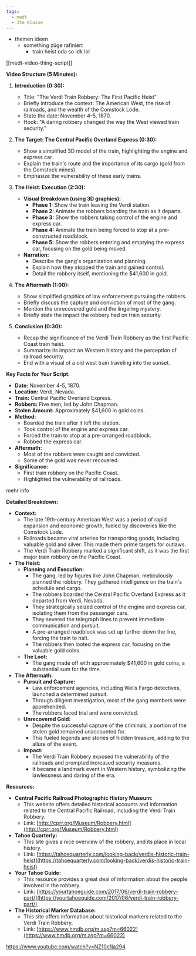 ```yaml
---
tags:
  - medt
  - 3te_Klasse
---
```

- themen ideen
	- something züge rafiniert
		- train heist oda so idk lol

[[medt-video-thing-script]]

**Video Structure (5 Minutes):**

1. **Introduction (0:30):**
    
    - Title: "The Verdi Train Robbery: The First Pacific Heist"
    - Briefly introduce the context: The American West, the rise of railroads, and the wealth of the Comstock Lode.
    - State the date: November 4-5, 1870.
    - Hook: "A daring robbery changed the way the West viewed train security."
2. **The Target: The Central Pacific Overland Express (0:30):**
    
    - Show a simplified 3D model of the train, highlighting the engine and express car.
    - Explain the train's route and the importance of its cargo (gold from the Comstock mines).
    - Emphasize the vulnerability of these early trains.
3. **The Heist: Execution (2:30):**
    
    - **Visual Breakdown (using 3D graphics):**
        - **Phase 1:** Show the train leaving the Verdi station.
        - **Phase 2:** Animate the robbers boarding the train as it departs.
        - **Phase 3:** Show the robbers taking control of the engine and express car.
        - **Phase 4:** Animate the train being forced to stop at a pre-constructed roadblock.
        - **Phase 5:** Show the robbers entering and emptying the express car, focusing on the gold being moved.
    - **Narration:**
        - Describe the gang's organization and planning.
        - Explain how they stopped the train and gained control.
        - Detail the robbery itself, mentioning the $41,600 in gold.
4. **The Aftermath (1:00):**
    
    - Show simplified graphics of law enforcement pursuing the robbers.
    - Briefly discuss the capture and conviction of most of the gang.
    - Mention the unrecovered gold and the lingering mystery.
    - Briefly state the impact the robbery had on train security.
5. **Conclusion (0:30):**
    
    - Recap the significance of the Verdi Train Robbery as the first Pacific Coast train heist.
    - Summarize its impact on Western history and the perception of railroad security.
    - End with a visual of a old west train traveling into the sunset.

**Key Facts for Your Script:**

- **Date:** November 4-5, 1870.
- **Location:** Verdi, Nevada.
- **Train:** Central Pacific Overland Express.
- **Robbers:** Five men, led by John Chapman.
- **Stolen Amount:** Approximately $41,600 in gold coins.
- **Method:**
    - Boarded the train after it left the station.
    - Took control of the engine and express car.
    - Forced the train to stop at a pre-arranged roadblock.
    - Robbed the express car.
- **Aftermath:**
    - Most of the robbers were caught and convicted.
    - Some of the gold was never recovered.
- **Significance:**
    - First train robbery on the Pacific Coast.
    - Highlighted the vulnerability of railroads.

mehr info

**Detailed Breakdown:**

* **Context:**
    * The late 19th-century American West was a period of rapid expansion and economic growth, fueled by discoveries like the Comstock Lode.
    * Railroads became vital arteries for transporting goods, including valuable gold and silver. This made them prime targets for outlaws.
    * The Verdi Train Robbery marked a significant shift, as it was the first major train robbery on the Pacific Coast.
* **The Heist:**
    * **Planning and Execution:**
        * The gang, led by figures like John Chapman, meticulously planned the robbery. They gathered intelligence on the train's schedule and cargo.
        * The robbers boarded the Central Pacific Overland Express as it departed from Verdi, Nevada.
        * They strategically seized control of the engine and express car, isolating them from the passenger cars.
        * They severed the telegraph lines to prevent immediate communication and pursuit.
        * A pre-arranged roadblock was set up further down the line, forcing the train to halt.
        * The robbers then looted the express car, focusing on the valuable gold coins.
    * **The Loot:**
        * The gang made off with approximately $41,600 in gold coins, a substantial sum for the time.
* **The Aftermath:**
    * **Pursuit and Capture:**
        * Law enforcement agencies, including Wells Fargo detectives, launched a determined pursuit.
        * Through diligent investigation, most of the gang members were apprehended.
        * The robbers faced trial and were convicted.
    * **Unrecovered Gold:**
        * Despite the successful capture of the criminals, a portion of the stolen gold remained unaccounted for.
        * This fueled legends and stories of hidden treasure, adding to the allure of the event.
    * **Impact:**
        * The Verdi Train Robbery exposed the vulnerability of the railroads and prompted increased security measures.
        * It became a landmark event in Western history, symbolizing the lawlessness and daring of the era.

**Resources:**

* **Central Pacific Railroad Photographic History Museum:**
    * This website offers detailed historical accounts and information related to the Central Pacific Railroad, including the Verdi Train Robbery.
    * Link: [http://cprr.org/Museum/Robbery.html](http://cprr.org/Museum/Robbery.html)
* **Tahoe Quarterly:**
    * This site gives a nice overview of the robbery, and its place in local history.
    * Link: [https://tahoequarterly.com/looking-back/verdis-historic-train-heist](https://tahoequarterly.com/looking-back/verdis-historic-train-heist)
* **Your Tahoe Guide:**
    * This resource provides a great deal of information about the people involved in the robbery.
    * Link: [https://yourtahoeguide.com/2017/06/verdi-train-robbery-part/](https://yourtahoeguide.com/2017/06/verdi-train-robbery-part/)
* **The Historical Marker Database:**
    * This site offers information about historical markers related to the Verdi Train Robbery.
    * Link: [https://www.hmdb.org/m.asp?m=66022](https://www.hmdb.org/m.asp?m=66022)

https://www.youtube.com/watch?v=NZ10c1Ia294